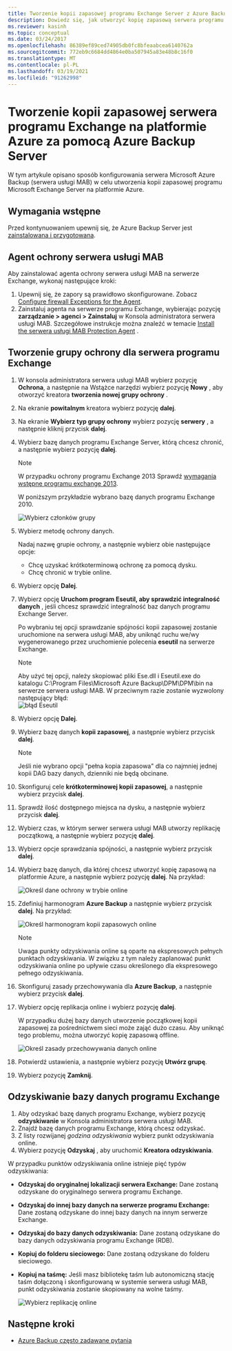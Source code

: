 ```yaml
---
title: Tworzenie kopii zapasowej programu Exchange Server z Azure Backup Server
description: Dowiedz się, jak utworzyć kopię zapasową serwera programu Exchange w celu Azure Backup przy użyciu Azure Backup Server
ms.reviewer: kasinh
ms.topic: conceptual
ms.date: 03/24/2017
ms.openlocfilehash: 86389ef89ced74905db0fc8bfeaabcea6140762a
ms.sourcegitcommit: 772eb9c6684dd4864e0ba507945a83e48b8c16f0
ms.translationtype: MT
ms.contentlocale: pl-PL
ms.lasthandoff: 03/19/2021
ms.locfileid: "91262998"
---
```

# <a name="back-up-an-exchange-server-to-azure-with-azure-backup-server"></a>Tworzenie kopii zapasowej serwera programu Exchange na platformie Azure za pomocą Azure Backup Server

W tym artykule opisano sposób konfigurowania serwera Microsoft Azure Backup (serwera usługi MAB) w celu utworzenia kopii zapasowej programu Microsoft Exchange Server na platformie Azure.  

## <a name="prerequisites"></a>Wymagania wstępne

Przed kontynuowaniem upewnij się, że Azure Backup Server jest [zainstalowana i przygotowana](backup-azure-microsoft-azure-backup.md).

## <a name="mabs-protection-agent"></a>Agent ochrony serwera usługi MAB

Aby zainstalować agenta ochrony serwera usługi MAB na serwerze Exchange, wykonaj następujące kroki:

1. Upewnij się, że zapory są prawidłowo skonfigurowane. Zobacz [Configure firewall Exceptions for the Agent](/system-center/dpm/configure-firewall-settings-for-dpm).
2. Zainstaluj agenta na serwerze programu Exchange, wybierając pozycję **zarządzanie > agenci > Zainstaluj** w Konsola administratora serwera usługi MAB. Szczegółowe instrukcje można znaleźć w temacie [Install the serwera usługi MAB Protection Agent](/system-center/dpm/deploy-dpm-protection-agent) .

## <a name="create-a-protection-group-for-the-exchange-server"></a>Tworzenie grupy ochrony dla serwera programu Exchange

1. W konsola administratora serwera usługi MAB wybierz pozycję **Ochrona**, a następnie na Wstążce narzędzi wybierz pozycję **Nowy** , aby otworzyć kreatora **tworzenia nowej grupy ochrony** .
2. Na ekranie **powitalnym** kreatora wybierz pozycję **dalej**.
3. Na ekranie **Wybierz typ grupy ochrony** wybierz pozycję **serwery** , a następnie kliknij przycisk **dalej**.
4. Wybierz bazę danych programu Exchange Server, którą chcesz chronić, a następnie wybierz pozycję **dalej**.

   > [!NOTE]
   > W przypadku ochrony programu Exchange 2013 Sprawdź [wymagania wstępne programu exchange 2013](/system-center/dpm/back-up-exchange).
   >
   >

    W poniższym przykładzie wybrano bazę danych programu Exchange 2010.

    ![Wybierz członków grupy](./media/backup-azure-backup-exchange-server/select-group-members.png)
5. Wybierz metodę ochrony danych.

    Nadaj nazwę grupie ochrony, a następnie wybierz obie następujące opcje:

   * Chcę uzyskać krótkoterminową ochronę za pomocą dysku.
   * Chcę chronić w trybie online.
6. Wybierz opcję **Dalej**.
7. Wybierz opcję **Uruchom program Eseutil, aby sprawdzić integralność danych** , jeśli chcesz sprawdzić integralność baz danych programu Exchange Server.

    Po wybraniu tej opcji sprawdzanie spójności kopii zapasowej zostanie uruchomione na serwera usługi MAB, aby uniknąć ruchu we/wy wygenerowanego przez uruchomienie polecenia **eseutil** na serwerze Exchange.

   > [!NOTE]
   > Aby użyć tej opcji, należy skopiować pliki Ese.dll i Eseutil.exe do katalogu C:\Program Files\Microsoft Azure Backup\DPM\DPM\bin na serwerze serwera usługi MAB. W przeciwnym razie zostanie wyzwolony następujący błąd:  
   > ![błąd Eseutil](./media/backup-azure-backup-exchange-server/eseutil-error.png)
   >
   >
8. Wybierz opcję **Dalej**.
9. Wybierz bazę danych **kopii zapasowej**, a następnie wybierz przycisk **dalej**.

   > [!NOTE]
   > Jeśli nie wybrano opcji "pełna kopia zapasowa" dla co najmniej jednej kopii DAG bazy danych, dzienniki nie będą obcinane.
   >
   >
10. Skonfiguruj cele **krótkoterminowej kopii zapasowej**, a następnie wybierz przycisk **dalej**.
11. Sprawdź ilość dostępnego miejsca na dysku, a następnie wybierz przycisk **dalej**.
12. Wybierz czas, w którym serwer serwera usługi MAB utworzy replikację początkową, a następnie wybierz pozycję **dalej**.
13. Wybierz opcje sprawdzania spójności, a następnie wybierz przycisk **dalej**.
14. Wybierz bazę danych, dla której chcesz utworzyć kopię zapasową na platformie Azure, a następnie wybierz pozycję **dalej**. Na przykład:

    ![Określ dane ochrony w trybie online](./media/backup-azure-backup-exchange-server/specify-online-protection-data.png)
15. Zdefiniuj harmonogram **Azure Backup** a następnie wybierz przycisk **dalej**. Na przykład:

    ![Określ harmonogram kopii zapasowych online](./media/backup-azure-backup-exchange-server/specify-online-backup-schedule.png)

    > [!NOTE]
    > Uwaga punkty odzyskiwania online są oparte na ekspresowych pełnych punktach odzyskiwania. W związku z tym należy zaplanować punkt odzyskiwania online po upływie czasu określonego dla ekspresowego pełnego odzyskiwania.
    >
    >
16. Skonfiguruj zasady przechowywania dla **Azure Backup**, a następnie wybierz przycisk **dalej**.
17. Wybierz opcję replikacja online i wybierz pozycję **dalej**.

    W przypadku dużej bazy danych utworzenie początkowej kopii zapasowej za pośrednictwem sieci może zająć dużo czasu. Aby uniknąć tego problemu, można utworzyć kopię zapasową offline.  

    ![Określ zasady przechowywania danych online](./media/backup-azure-backup-exchange-server/specify-online-retention-policy.png)
18. Potwierdź ustawienia, a następnie wybierz pozycję **Utwórz grupę**.
19. Wybierz pozycję **Zamknij**.

## <a name="recover-the-exchange-database"></a>Odzyskiwanie bazy danych programu Exchange

1. Aby odzyskać bazę danych programu Exchange, wybierz pozycję **odzyskiwanie** w Konsola administratora serwera usługi MAB.
2. Znajdź bazę danych programu Exchange, którą chcesz odzyskać.
3. Z listy rozwijanej *godzina odzyskiwania* wybierz punkt odzyskiwania online.
4. Wybierz pozycję **Odzyskaj** , aby uruchomić **Kreatora odzyskiwania**.

W przypadku punktów odzyskiwania online istnieje pięć typów odzyskiwania:

* **Odzyskaj do oryginalnej lokalizacji serwera Exchange:** Dane zostaną odzyskane do oryginalnego serwera programu Exchange.
* **Odzyskaj do innej bazy danych na serwerze programu Exchange:** Dane zostaną odzyskane do innej bazy danych na innym serwerze Exchange.
* **Odzyskaj do bazy danych odzyskiwania:** Dane zostaną odzyskane do bazy danych odzyskiwania programu Exchange (RDB).
* **Kopiuj do folderu sieciowego:** Dane zostaną odzyskane do folderu sieciowego.
* **Kopiuj na taśmę:** Jeśli masz bibliotekę taśm lub autonomiczną stację taśm dołączoną i skonfigurowaną w systemie serwera usługi MAB, punkt odzyskiwania zostanie skopiowany na wolne taśmy.

    ![Wybierz replikację online](./media/backup-azure-backup-exchange-server/choose-online-replication.png)

## <a name="next-steps"></a>Następne kroki

* [Azure Backup często zadawane pytania](backup-azure-backup-faq.md)
